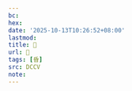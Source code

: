 ```yaml
---
bc:
hex:
date: '2025-10-13T10:26:52+08:00'
lastmod:
title: 􀎡
url: 􀎡
tags: [昏]
src: DCCV
note:
---
```

